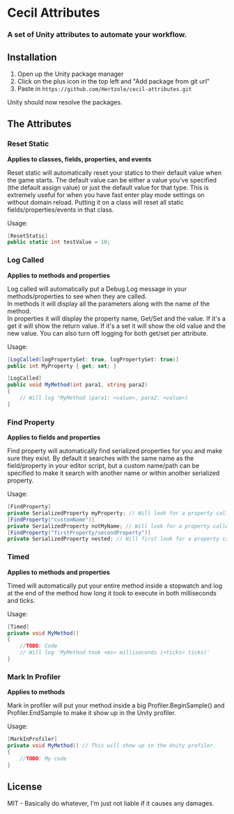 # Cecil Attributes
### A set of Unity attributes to automate your workflow.

## Installation
1. Open up the Unity package manager
2. Click on the plus icon in the top left and "Add package from git url"
3. Paste in `https://github.com/Hertzole/cecil-attributes.git`

Unity should now resolve the packages.

## The Attributes

### Reset Static
**Applies to classes, fields, properties, and events**

Reset static will automatically reset your statics to their default value when the game starts. The default value can be either a value you've specified (the default assign value) or just the default value for that type. This is extremely useful for when you have fast enter play mode settings on without domain reload. Putting it on a class will reset all static fields/properties/events in that class.

Usage:  
```cs
[ResetStatic]
public static int testValue = 10;
```

### Log Called
**Applies to methods and properties**

Log called will automatically put a Debug.Log message in your methods/properties to see when they are called.  
In methods it will display all the parameters along with the name of the method.  
In properties it will display the property name, Get/Set and the value. If it's a get it will show the return value. If it's a set it will show the old value and the new value. You can also turn off logging for both get/set per attribute.

Usage:
```cs
[LogCalled(logPropertyGet: true, logPropertySet: true)]
public int MyProperty { get; set; }

[LogCalled]
public void MyMethod(int para1, string para2)
{
	// Will log "MyMethod (para1: <value>, para2: <value>)
}
```

### Find Property
**Applies to fields and properties**

Find property will automatically find serialized properties for you and make sure they exist. By default it searches with the same name as the field/property in your editor script, but a custom name/path can be specified to make it search with another name or within another serialized property.

Usage:  
```cs
[FindProperty]
private SerializedProperty myProperty; // Will look for a property called 'myProperty'.
[FindProperty("customName")]
private SerializedProperty notMyName; // Will look for a property called 'customName'.
[FindProperty("firstProperty/secondProperty")]
private SerializedProperty nested; // Will first look for a property called 'firstProperty' and then 'secondProperty' on the first property.
```

### Timed
**Applies to methods and properties**

Timed will automatically put your entire method inside a stopwatch and log at the end of the method how long it took to execute in both milliseconds and ticks.

Usage:  
```cs
[Timed]
private void MyMethod()
{
	//TODO: Code
	// Will log 'MyMethod took <ms> milliseconds (<ticks> ticks)'
}
```

### Mark In Profiler  
**Applies to methods**

Mark in profiler will put your method inside a big Profiler.BeginSample(<method name>) and Profiler.EndSample to make it show up in the Unity profiler.

Usage:  
```cs
[MarkInProfiler]
private void MyMethod() // This will show up in the Unity profiler.
{
	//TODO: My code
}
```

## License
MIT - Basically do whatever, I'm just not liable if it causes any damages.
